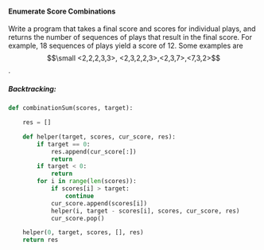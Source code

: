 #### Enumerate Score Combinations

Write a program that takes a final score and scores for individual plays, and returns the number of sequences of plays that result in the final score. For example, 18 sequences of plays yield a score of 12. Some examples are $$\small <2,2,2,3,3>, <2,3,2,2,3>,<2,3,7>,<7,3,2>$$.

##### Backtracking:

```py
def combinationSum(scores, target):

    res = []

    def helper(target, scores, cur_score, res):
        if target == 0:
            res.append(cur_score[:])
            return
        if target < 0:
            return
        for i in range(len(scores)):
            if scores[i] > target:
                continue
            cur_score.append(scores[i])
            helper(i, target - scores[i], scores, cur_score, res)
            cur_score.pop()

    helper(0, target, scores, [], res)
    return res
```



